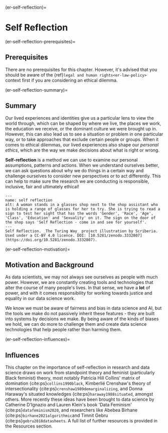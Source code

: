 (er-self-reflection)=
# Self Reflection

(er-self-reflection-prerequisites)=
## Prerequisites

There are no prerequisites for this chapter. 
However, it's advised that you should be aware of the {ref}`legal and human rights<er-law-policy>` context first if you are considering an ethical dilemma.


(er-self-reflection-summary)=
## Summary

Our lived experiences and identities give us a particular lens to view the world through, which can be shaped by where we live, the places we work, the education we receive, or the dominant culture we were brought up in. 
However, this can also lead us to see a situation or problem in one particular way, or to take approaches that exclude certain people or groups. 
When it comes to ethical dilemmas, our lived experiences also shape our *personal ethics*, which are the way we make decisions about what is right or wrong. 

**Self-reflection** is a method we can use to examine our personal assumptions, patterns and actions. 
When we understand ourselves better, we can ask questions about why we do things in a certain way and challenge ourselves to consider new perspectives or to act differently. 
This can help to make sure the research we are conducting is responsible, inclusive, fair and ultimately ethical!

```{figure} ../../figures/ethics-self-reflection.*
---
name: self reflection
alt: A woman stands in a glasses shop next to the shop assistant who is holding a range of glasses for her to try. She is trying to read a sign to test her sight that has the words 'Gender', 'Race', 'Age', 'Class', 'Education' and 'Sexuality' on it. The sign on the door of the shop says 'Self Reflection - come in and see for yourself'. 
---
Self Reflection. _The Turing Way_ project illustration by Scriberia. Used under a CC-BY 4.0 licence. DOI: [10.5281/zenodo.3332807](https://doi.org/10.5281/zenodo.3332807).
```

(er-self-reflection-motivation)=
## Motivation and Background

As data scientists, we may not always see ourselves as people with much power. 
However, we are constantly creating tools and technologies that alter the course of many people's lives. 
In that sense, we have a **lot** of power, and with it comes responsibility for working towards justice and equality in our data science work. 

We know we must be aware of fairness and bias in data science and AI, but the tools we make do not passively inherit these features - they are built into systems by decisions we make. 
By being aware of the kinds of biases we hold, we can do more to challenge them and create data science technologies that help people rather than harming them. 

(er-self-reflection-influences)=
## Influences

This chapter on the importance of self-reflection in research and data science draws on work from standpoint theory and feminist (particularly Black feminist) theory, most notably Patricia Hill Collins' matrix of domination {cite:ps}`collins1990black`, Kimberlié Crenshaw's theory of intersectionality {cite:ps}`crenshaw1989demarginalizing`, and Donna Haraway's situated knowledges {cite:ps}`haraway1988situated`, amongst others. 
More recently these ideas have been brought to data science by Catherine D'Ignazio and Lauren Klein's book 'Data Feminism' {cite:ps}`datafeminism2020`, and researchers like Abebea Birhane {cite:ps}`birhane2021algorithmic`and Timnit Gebru {cite:ps}`gebru2018datasheets`.
A full list of further resources is provided in the Resources section. 
